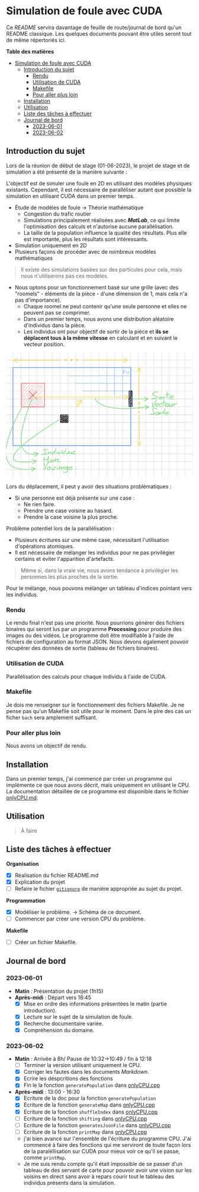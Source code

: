 # Simulation de foule avec CUDA

Ce *README* servira davantage de feuille de route/journal de bord qu'un README classique. Les quelques documents pouvant être utiles seront tout de même répertoriés ici.

**Table des matières**

- [Simulation de foule avec CUDA](#simulation-de-foule-avec-cuda)
  - [Introduction du sujet](#introduction-du-sujet)
    - [Rendu](#rendu)
    - [Utilisation de CUDA](#utilisation-de-cuda)
    - [Makefile](#makefile)
    - [Pour aller plus loin](#pour-aller-plus-loin)
  - [Installation](#installation)
  - [Utilisation](#utilisation)
  - [Liste des tâches à effectuer](#liste-des-tâches-à-effectuer)
  - [Journal de bord](#journal-de-bord)
    - [2023-06-01](#2023-06-01)
    - [2023-06-02](#2023-06-02)

## Introduction du sujet

Lors de la réunion de début de stage (01-06-2023), le projet de stage et de simulation a été présenté de la manière suivante :

L'objectif est de simuler une foule en 2D en utilisant des modèles physiques existants. Cependant, il est nécessaire de paralléliser autant que possible la simulation en utilisant CUDA dans un premier temps.

- Étude de modèles de foule -> Théorie mathématique
    - Congestion du trafic routier
    - Simulations principalement réalisées avec ***MatLab***, ce qui limite l'optimisation des calculs et n'autorise aucune parallélisation.
    - La taille de la population influence la qualité des résultats. Plus elle est importante, plus les résultats sont intéressants.
- Simulation uniquement en 2D
- Plusieurs façons de procéder avec de nombreux modèles mathématiques

> Il existe des simulations basées sur des particules pour cela, mais nous n'utiliserons pas ces modèles.

- Nous optons pour un fonctionnement basé sur une grille (avec des "roomels" - éléments de la pièce - d'une dimension de 1, mais cela n'a pas d'importance).
  - Chaque roomel ne peut contenir qu'une seule personne et elles ne peuvent pas se comprimer.
  - Dans un premier temps, nous avons une distribution aléatoire d'individus dans la pièce.
  - Les individus ont pour objectif de sortir de la pièce et **ils se déplacent tous à la même vitesse** en calculant et en suivant le vecteur position.

![Schéma de base](markdown/content/schema.jpeg)

Lors du déplacement, il peut y avoir des situations problématiques :
- Si une personne est déjà présente sur une case :
    - Ne rien faire.
    - Prendre une case voisine au hasard.
    - Prendre la case voisine la plus proche.

Problème potentiel lors de la parallélisation :
- Plusieurs écritures sur une même case, nécessitant l'utilisation d'opérations atomiques.
- Il est nécessaire de mélanger les individus pour ne pas privilégier certains et éviter l'apparition d'artefacts.
> Même si, dans la vraie vie, nous avons tendance à privilégier les personnes les plus proches de la sortie.

Pour le mélange, nous pouvons mélanger un tableau d'indices pointant vers les individus.

### Rendu
Le rendu final n'est pas une priorité. Nous pourrions générer des fichiers binaires qui seront lus par un programme **Processing** pour produire des images ou des vidéos. Le programme doit être modifiable à l'aide de fichiers de configuration au format JSON. Nous devons également pouvoir récupérer des données de sortie (tableau de fichiers binaires).

### Utilisation de CUDA
Parallélisation des calculs pour chaque individu à l'aide de CUDA.

### Makefile
Je dois me renseigner sur le fonctionnement des fichiers Makefile.
Je ne pense pas qu'un Makefile soit utile pour le moment. Dans le pire des cas un ficher `bach` sera amplement suffisant.

### Pour aller plus loin
Nous avons un objectif de rendu.

## Installation
Dans un premier temps, j'ai commencé par créer un programme qui implémente ce que nous avons décrit, mais uniquement en utilisant le CPU. La documentation détaillée de ce programme est disponible dans le fichier [onlyCPU.md](markdown/onlyCPU.md).

## Utilisation
> À faire

## Liste des tâches à effectuer
**Organisation**
- [x] Réalisation du fichier README.md
- [x] Explication du projet
- [ ] Refaire le fichier  [`gitignore`](.gitignore) de manière appropriée au sujet du projet.

**Programmation**
- [x] Modéliser le problème. -> Schéma de ce document.
- [ ] Commencer par créer une version CPU du problème.

**Makefile**
- [ ] Créer un fichier Makefile.

## Journal de bord

### 2023-06-01
- **Matin** : Présentation du projet (1h15)
- **Après-midi** : Départ vers 18:45
  - [x] Mise en ordre des informations présentées le matin (partie introduction).
  - [x] Lecture sur le sujet de la simulation de foule.
  - [x] Recherche documentaire variée.
  - [x] Compréhension du domaine.

### 2023-06-02
- **Matin** : Arrivée à 8h/ Pause de 10:32->10:49 / fin à 12:18
  - [ ] Terminer la version utilisant uniquement le CPU.
  - [x] Corriger les fautes dans les documents *Markdown*.
  - [x] Ecrire les déspcritions des fonctions 
  - [x] Fin le la fonction `generatePopulation` dans [onlyCPU.cpp](src/onlyCPU.cpp)
- **Après-midi** : 13:00 - 16:30
  - [x] Ecriture de la doc pour la fonction `generatePopulation`
  - [x] Ecriture de la fonction `generateMap` dans [onlyCPU.cpp](src/onlyCPU.cpp)
  - [x] Ecriture de la fonction `shuffleIndex` dans [onlyCPU.cpp](src/onlyCPU.cpp)
  - [ ] Ecriture de la fonction `shifting` dans [onlyCPU.cpp](src/onlyCPU.cpp)
  - [ ] Ecriture de la fonction `generatesJsonFile` dans [onlyCPU.cpp](src/onlyCPU.cpp)
  - [ ] Ecriture de la fonction `printMap` dans [onlyCPU.cpp](src/onlyCPU.cpp)
  -  j'ai bien avancé sur l'ensemble de l'écriture du programme CPU. J'ai commencé à faire des fonctions qui me serviront de toute façon lors de la paraléllisation sur CUDA pour mieux voir ce qu'il se passe, comme `printMap`. 
  -  Je me suis rendu compte qu'il était impossible de se passer d'un tableau de des servant de carte pour pouvoir avoir une vision sur les voisins en direct sans avoir à repars courir tout le tableau des individus présents dans la simulation.